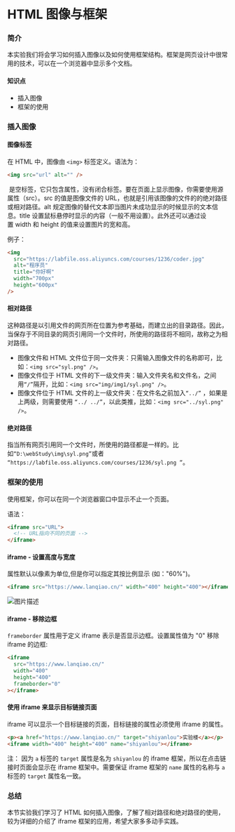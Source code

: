 # HTML 图像与框架

### 简介

本实验我们将会学习如何插入图像以及如何使用框架结构。框架是网页设计中很常用的技术，可以在一个浏览器中显示多个文档。

#### 知识点

- 插入图像
- 框架的使用

### 插入图像

#### 图像标签

在 HTML 中，图像由 `<img>` 标签定义。语法为：

```html
<img src="url" alt="" />
```

<img> 是空标签，它只包含属性，没有闭合标签。要在页面上显示图像，你需要使用源属性（src）。src 的值是图像文件的 URL，也就是引用该图像的文件的的绝对路径或相对路径。alt 规定图像的替代文本即当图片未成功显示的时候显示的文本信息。title 设置鼠标悬停时显示的内容（一般不用设置）。此外还可以通过设置 width 和 height 的值来设置图片的宽和高。

例子：

```html
<img
  src="https://labfile.oss.aliyuncs.com/courses/1236/coder.jpg"
  alt="程序员"
  title="你好啊"
  width="700px"
  height="600px"
/>
```

#### 相对路径

这种路径是以引用文件的网页所在位置为参考基础，而建立出的目录路径。因此，当保存于不同目录的网页引用同一个文件时，所使用的路径将不相同，故称之为相对路径。

- 图像文件和 HTML 文件位于同一文件夹：只需输入图像文件的名称即可，比如：`<img src="syl.png" />`。
- 图像文件位于 HTML 文件的下一级文件夹：输入文件夹名和文件名，之间用`“/”`隔开，比如：`<img src="img/img1/syl.png" />`。
- 图像文件位于 HTML 文件的上一级文件夹：在文件名之前加入`“../”` ，如果是上两级，则需要使用 `“../ ../”`，以此类推，比如：`<img src="../syl.png" />`。

#### 绝对路径

指当所有网页引用同一个文件时，所使用的路径都是一样的。比如`“D:\webStudy\img\syl.png”`或者 `“https://labfile.oss.aliyuncs.com/courses/1236/syl.png ”`。

### 框架的使用

使用框架，你可以在同一个浏览器窗口中显示不止一个页面。

语法：

```html
<iframe src="URL">
  <!-- URL指向不同的页面 -->
</iframe>
```

#### iframe - 设置高度与宽度

属性默认以像素为单位,但是你可以指定其按比例显示 (如："60%")。

```html
<iframe src="https://www.lanqiao.cn/" width="400" height="400"></iframe>
```

![图片描述](https://doc.shiyanlou.com/courses/43/1347963/f4b4fe443850229d31d4712e0d51a119-0)

#### iframe - 移除边框

`frameborder` 属性用于定义 iframe 表示是否显示边框。设置属性值为 "0" 移除 iframe 的边框:

```html
<iframe
  src="https://www.lanqiao.cn/"
  width="400"
  height="400"
  frameborder="0"
></iframe>
```

#### 使用 iframe 来显示目标链接页面

iframe 可以显示一个目标链接的页面，目标链接的属性必须使用 iframe 的属性。

```html
<p><a href="https://www.lanqiao.cn/" target="shiyanlou">实验楼</a></p>
<iframe width="400" height="400" name="shiyanlou"></iframe>
```

注： 因为 `a` 标签的 `target` 属性是名为 `shiyanlou` 的 iframe 框架，所以在点击链接时页面会显示在 iframe 框架中。需要保证 iframe 框架的 `name` 属性的名称与 `a` 标签的 `target` 属性名一致。

### 总结

本节实验我们学习了 HTML 如何插入图像，了解了相对路径和绝对路径的使用，较为详细的介绍了 iframe 框架的应用，希望大家多多动手实践。